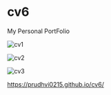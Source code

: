 # cv6

My Personal PortFolio





![cv1](https://user-images.githubusercontent.com/53406891/141675843-f83b859b-bb07-4c13-8ee2-17d1b05030da.png)




![cv2](https://user-images.githubusercontent.com/53406891/141675846-6903acb1-06f6-492f-a028-99565260d040.png)





![cv3](https://user-images.githubusercontent.com/53406891/141675849-12adae25-5bfe-4125-a8ba-9913aed33ddf.png)






https://prudhvi0215.github.io/cv6/
